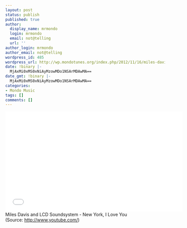 ```yaml
---
layout: post
status: publish
published: true
author:
  display_name: mrmondo
  login: mrmondo
  email: not@telling
  url: ''
author_login: mrmondo
author_email: not@telling
wordpress_id: 485
wordpress_url: http://wp.mondotunes.org/index.php/2012/11/16/miles-davis-and-lcd-soundsystem-new-york-i-love/
date: !binary |-
  MjAxMi0xMS0xNiAyMzowMDo1NSArMDAwMA==
date_gmt: !binary |-
  MjAxMi0xMS0xNiAyMzowMDo1NSArMDAwMA==
categories:
- Mondo Music
tags: []
comments: []
---
```

<iframe width="560" height="315" src="//www.youtube.com/embed/huEtJw7pfLk" frameborder="0"> </iframe>
Miles Davis and LCD Soundsystem - New York, I Love You
<div class="attribution">(<span>Source:</span> <a href="http://www.youtube.com/">http://www.youtube.com/</a>)</div>
